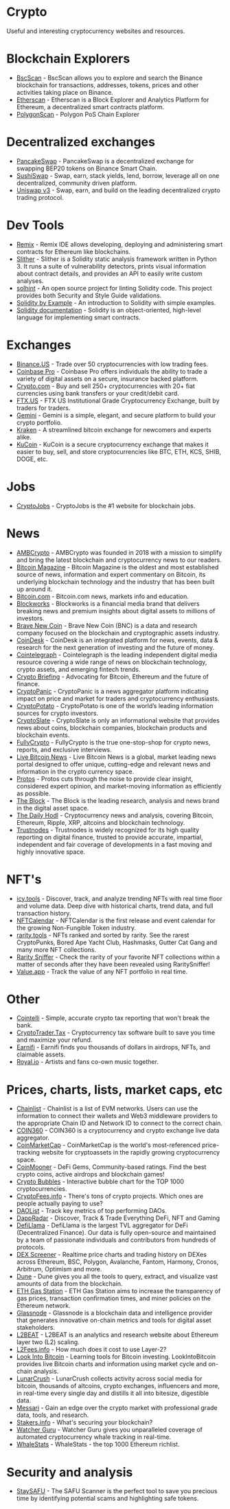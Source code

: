 # Crypto
Useful and interesting cryptocurrency websites and resources.

# Blockchain Explorers
* [BscScan](https://www.bscscan.com/) - BscScan allows you to explore and search the Binance blockchain for transactions, addresses, tokens, prices and other activities taking place on Binance.
* [Etherscan](https://etherscan.io/) - Etherscan is a Block Explorer and Analytics Platform for Ethereum, a decentralized smart contracts platform.
* [PolygonScan](https://polygonscan.com/) - Polygon PoS Chain Explorer

# Decentralized exchanges
* [PancakeSwap](https://pancakeswap.finance/) - PancakeSwap is a decentralized exchange for swapping BEP20 tokens on Binance Smart Chain.
* [SushiSwap](https://sushi.com/) - Swap, earn, stack yields, lend, borrow, leverage all on one decentralized, community driven platform.
* [Uniswap v3](https://app.uniswap.org/#/swap?chain=mainnet) - Swap, earn, and build on the leading decentralized crypto trading protocol.

# Dev Tools
* [Remix](https://remix.ethereum.org/) - Remix IDE allows developing, deploying and administering smart contracts for Ethereum like blockchains.
* [Slither](https://github.com/crytic/slither) - Slither is a Solidity static analysis framework written in Python 3. It runs a suite of vulnerability detectors, prints visual information about contract details, and provides an API to easily write custom analyses.
* [solhint](https://protofire.github.io/solhint/) - An open source project for linting Solidity code. This project provides both Security and Style Guide validations.
* [Solidity by Example](https://solidity-by-example.org/) - An introduction to Solidity with simple examples.
* [Solidity documentation](https://docs.soliditylang.org/) - Solidity is an object-oriented, high-level language for implementing smart contracts.

# Exchanges
* [Binance.US](https://www.binance.us/en/home) - Trade over 50 cryptocurrencies with low trading fees.
* [Coinbase Pro](https://pro.coinbase.com/) - Coinbase Pro offers individuals the ability to trade a variety of digital assets on a secure, insurance backed platform.
* [Crypto.com](https://crypto.com/us/) - Buy and sell 250+ cryptocurrencies with 20+ fiat currencies using bank transfers or your credit/debit card.
* [FTX.US](https://ftx.us/) - FTX US Institutional Grade Cryptocurrency Exchange, built by traders for traders.
* [Gemini](https://www.gemini.com/) - Gemini is a simple, elegant, and secure platform to build your crypto portfolio.
* [Kraken](https://www.kraken.com/en-us/) - A streamlined bitcoin exchange for newcomers and experts alike.
* [KuCoin](https://www.kucoin.com/) - KuCoin is a secure cryptocurrency exchange that makes it easier to buy, sell, and store cryptocurrencies like BTC, ETH, KCS, SHIB, DOGE, etc.

# Jobs
* [CryptoJobs](https://crypto.jobs/) - CryptoJobs is the #1 website for blockchain jobs. 

# News
* [AMBCrypto](https://ambcrypto.com/) - AMBCrypto was founded in 2018 with a mission to simplify and bring the latest blockchain and cryptocurrency news to our readers.
* [Bitcoin Magazine](https://bitcoinmagazine.com/) - Bitcoin Magazine is the oldest and most established source of news, information and expert commentary on Bitcoin, its underlying blockchain technology and the industry that has been built up around it.
* [Bitcoin.com](https://news.bitcoin.com/) - Bitcoin.com news, markets info and education.
* [Blockworks](https://blockworks.co/) - Blockworks is a financial media brand that delivers breaking news and premium insights about digital assets to millions of investors.
* [Brave New Coin](https://bravenewcoin.com/) - Brave New Coin (BNC) is a data and research company focused on the blockchain and cryptographic assets industry.
* [CoinDesk](https://www.coindesk.com/) - CoinDesk is an integrated platform for news, events, data & research for the next generation of investing and the future of money.
* [Cointelegraph](https://cointelegraph.com/) - Cointelegraph is the leading independent digital media resource covering a wide range of news on blockchain technology, crypto assets, and emerging fintech trends.
* [Crypto Briefing](https://cryptobriefing.com/) - Advocating for Bitcoin, Ethereum and the future of finance.
* [CryptoPanic](https://cryptopanic.com/) - CryptoPanic is a news aggregator platform indicating impact on price and market for traders and cryptocurrency enthusiasts.
* [CryptoPotato](https://cryptopotato.com/) - CryptoPotato is one of the world’s leading information sources for crypto investors.
* [CryptoSlate](https://cryptoslate.com/) - CryptoSlate is only an informational website that provides news about coins, blockchain companies, blockchain products and blockchain events.
* [FullyCrypto](https://fullycrypto.com/) - FullyCrypto is the true one-stop-shop for crypto news, reports, and exclusive interviews.
* [Live Bitcoin News](https://www.livebitcoinnews.com/) - Live Bitcoin News is a global, market leading news portal designed to offer unique, cutting-edge and relevant news and information in the crypto currency space.
* [Protos](https://protos.com/) - Protos cuts through the noise to provide clear insight, considered expert opinion, and market-moving information as efficiently as possible.
* [The Block](https://www.theblockcrypto.com/) - The Block is the leading research, analysis and news brand in the digital asset space.
* [The Daily Hodl](https://dailyhodl.com/) - Cryptocurrency news and analysis, covering Bitcoin, Ethereum, Ripple, XRP, altcoins and blockchain technology.
* [Trustnodes](https://www.trustnodes.com/) - Trustnodes is widely recognized for its high quality reporting on digital finance, trusted to provide accurate, impartial, independent and fair coverage of developments in a fast moving and highly innovative space.

# NFT's
* [icy.tools](https://icy.tools/) - Discover, track, and analyze trending NFTs with real time floor and volume data. Deep dive with historical charts, trend data, and full transaction history.
* [NFTCalendar](https://nftcalendar.io/) - NFTCalendar is the first release and event calendar for the growing Non-Fungible Token industry.
* [rarity.tools](https://rarity.tools/) - NFTs ranked and sorted by rarity. See the rarest CryptoPunks, Bored Ape Yacht Club, Hashmasks, Gutter Cat Gang and many more NFT collections.
* [Rarity Sniffer](http://raritysniffer.com/) - Check the rarity of your favorite NFT collections within a matter of seconds after they have been revealed using RaritySniffer!
* [Value.app](https://value.app/) - Track the value of any NFT portfolio in real time.

# Other
* [Cointelli](https://cointelli.com/) - Simple, accurate crypto tax reporting that won't break the bank.
* [CryptoTrader.Tax](https://cryptotrader.tax/) - Cryptocurrency tax software built to save you time and maximize your refund.
* [Earnifi](https://earni.fi/) - Earnifi finds you thousands of dollars in airdrops, NFTs, and claimable assets.
* [Royal.io](https://royal.io/) - Artists and fans co-own music together.

# Prices, charts, lists, market caps, etc
* [Chainlist](https://chainlist.org/) - Chainlist is a list of EVM networks. Users can use the information to connect their wallets and Web3 middleware providers to the appropriate Chain ID and Network ID to connect to the correct chain.
* [COIN360](https://coin360.com/) - COIN360 is a cryptocurrency and crypto exchange live data aggregator.
* [CoinMarketCap](https://coinmarketcap.com/) - CoinMarketCap is the world's most-referenced price-tracking website for cryptoassets in the rapidly growing cryptocurrency space.
* [CoinMooner](https://coinmooner.com/) - DeFi Gems, Community-based ratings. Find the best crypto coins, active airdrops and blockchain games!
* [Crypto Bubbles](https://cryptobubbles.net/) - Interactive bubble chart for the TOP 1000 cryptocurrencies.
* [CryptoFees.info](https://cryptofees.info) - There's tons of crypto projects.
Which ones are people actually paying to use?
* [DAOList](https://daolist.fyi/) - Track key metrics of top performing DAOs.
* [DappRadar](https://dappradar.com/) - Discover, Track & Trade Everything DeFi, NFT and Gaming
* [DefiLlama](https://defillama.com/) - DefiLlama is the largest TVL aggregator for DeFi (Decentralized Finance). Our data is fully open-source and maintained by a team of passionate individuals and contributors from hundreds of protocols.
* [DEX Screener](https://dexscreener.com/) - Realtime price charts and trading history on DEXes across Ethereum, BSC, Polygon, Avalanche, Fantom, Harmony, Cronos, Arbitrum, Optimism and more.
* [Dune](https://dune.com/browse/dashboards) - Dune gives you all the tools to query, extract, and visualize vast amounts of data from the blockchain.
* [ETH Gas Station](https://ethgasstation.info/) - ETH Gas Station aims to increase the transparency of gas prices, transaction confirmation times, and miner policies on the Ethereum network.
* [Glassnode](https://glassnode.com/) - Glassnode is a blockchain data and intelligence provider that generates innovative on-chain metrics and tools for digital asset stakeholders.
* [L2BEAT](https://l2beat.com/) - L2BEAT is an analytics and research website about Ethereum layer two (L2) scaling.
* [L2Fees.info](https://l2fees.info/) - How much does it cost to use Layer-2?
* [Look Into Bitcoin](https://www.lookintobitcoin.com/) - Learning tools for Bitcoin investing. LookIntoBitcoin provides live Bitcoin charts and information using market cycle and on-chain analysis.
* [LunarCrush](https://lunarcrush.com/) - LunarCrush collects activity across social media for bitcoin, thousands of altcoins, crypto exchanges, influencers and more, in real-time every single day and distills it all into bitesize, digestible data.
* [Messari](https://messari.io/) - Gain an edge over the crypto market with professional grade data, tools, and research.
* [Stakers.info](https://stakers.info/) - What's securing your blockchain?
* [Watcher Guru](https://watcher.guru/) - Watcher Guru gives you unparalleled coverage of automated cryptocurrency whale tracking in real-time.
* [WhaleStats](https://www.whalestats.com/) - WhaleStats - the top 1000 Ethereum richlist.

# Security and analysis
* [StaySAFU](https://www.staysafu.org/) - The SAFU Scanner is the perfect tool to save you precious time by identifying potential scams and highlighting safe tokens.
